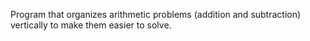 Program that organizes arithmetic problems (addition and subtraction) vertically to make them easier to solve.
